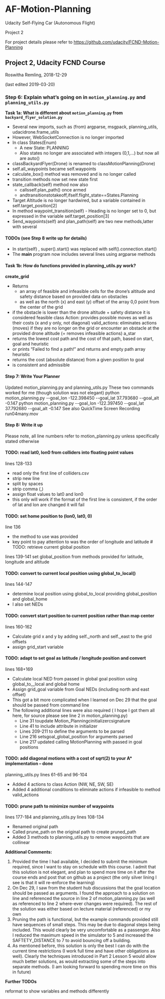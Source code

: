 # **AF-Motion-Planning**

Udacity Self-Flying Car (Autonomous Flight) 

Project 2

For project details please refer to https://github.com/udacity/FCND-Motion-Planning


## Project 2, Udacity FCND Course

Roswitha Remling, 2018-12-29

(last edited 2019-03-20)


### Step 6: Explain what’s going on in `motion_planning.py` and `planning_utils.py`

**Task 1a: What is different about `motion_planning.py` from `backyard_flyer_solution.py`**
- Several new imports, such as (from) argparse, msgpack, planning_utils, udacidrone.frame_utils
- However, WebSocketConnection is no longer imported
- In class States(Enum)
     - A new State: PLANNING
     - Also states no longer are associated with integers (0,1,...) but now all are auto()
- classBackyardFlyer(Drone) is renamed to classMotionPlanning(Drone)
- self.all_waypoints became self.waypoints
- calculate_box() method was removed and is no longer called
- transition methods now set new state first
- state_callback(self) method now also
     - callsself.plan_path() once armed
     - andtransitionstotakeoff,ifself.flight_state==States.Planning
- Target Altitude is no longer hardwired, but a variable contained in self.target_position[2]
- In method waypoint_transition(self) - Heading is no longer set to 0, but expressed in the variable self.target_position[3]
- Send_waypoints(self) and plan_path(self) are two new methods,latter with several

#### TODOs (see Step 8 write up for details)
- In start(self) , super().start() was replaced with self().connection.start()
- The __main__ program now includes several lines using argparse methods

#### Task 1b: How do functions provided in planning_utils.py work?

**create_grid**
- Returns
     - an array of feasible and infeasible cells for the drone’s altitude and safety distance based on provided data on obstacles
     - as well as the north (x) and east (y) offset of the array 0,0 point from the center of the grid
- if the obstacle is lower than the drone altitude + safety distance it is considered feasible class Action: provides possible moves as well as their costs (x and y only, not diagonal)
valid_actions: eliminates actions (moves) if they are no longer on the grid or encounter an obstacle at the provided drone altitude (= removes infeasible actions)
a_star
- returns the lowest cost path and the cost of that path, based on start, goal and heuristic
- or prints “Failed to find a path!” and returns and empty path array
heuristic
- returns the cost (absolute distance) from a given position to goal
- is consistent and admissible


#### Step 7: Write Your Planner
Updated motion_planning.py and planning_utils.py These two commands worked for me (though solution was not elegant)
python motion_planning.py --goal_lon -122.398450 --goal_lat 37.793680 --goal_alt -0.147 python motion_planning.py --goal_lon -122.397450 --goal_lat 37.792680 --goal_alt -0.147
See also QuickTime Screen Recording run04many.mov

#### Step 8: Write it up
Please note, all line numbers refer to motion_planning.py unless specifically stated otherwise

#### TODO: read lat0, lon0 from colliders into floating point values
lines 128-133
- read only the first line of colliders.csv
- strip new line
- split by spaces
- strip comma (,)
- assign float values to lat0 and lon0
- this only will work if the format of the first line is consistent, if the order of lat and lon are changed
it will fail

#### TODO: set home position to (lon0, lat0, 0)
line 136
- the method to use was provided
- key point to pay attention to was the order of longitude and latitude # TODO: retrieve current global position

lines 139-141
set global_position from methods provided for latitude, longitude and altitude

#### TODO: convert to current local position using global_to_local()
lines 144-147
- determine local position using global_to_local providing global_position and
global_home
- I also set NEDs

#### TODO: convert start position to current position rather than map center
lines 160-162
- Calculate grid x and y by adding self._north and self._east to the grid offsets
- assign grid_start variable

#### TODO: adapt to set goal as latitude / longitude position and convert
lines 168+169
- Calculate local NED from passed in global goal position using global_to__local and global home
- Assign grid_goal variable from Goal NEDs (including north and east offset)
- This got a bit more complicated when I learned on Dec 29 that the goal should be passed from
command line
- The following additional lines were also required ( I hope I got them all here, for source please see
line 2 in motion_planning.py)
     - Line 31 toupdate Motion_Planningcinitializercsignature
     - Line 41 to include attribute in initializer
     - Lines 209-211 to define the arguments to be parsed
     - Line 216 setsgoal_global_position for arguments parsed
     - Line 217 updated calling MotionPlanning with passed in goal positions

#### TODO: add diagonal motions with a cost of sqrt(2) to your A* implementation – done
planning_utils.py lines 61-65 and 96-104
- Added 4 actions to class Action (NW, NE, SW, SE)
- Added 4 additional conditions to eliminate actions if infeasible to method valid_actions

#### TODO: prune path to minimize number of waypoints
lines 177-184 and planning_utils.py lines 108-134
- Renamed original path
- Called prune_path on the original path to create pruned_path
- Added 3 methods to planning_utils.py to remove waypoints that are collinear

**Additional Comments:**
1. Provided the time I had available, I decided to submit the minimum required, since I want to stay on schedule with this course. I admit that this solution is not elegant, and plan to spend more time on it after the course ends and post that on github as a project (the only silver lining I see is that it will re-enforce the learning)
2. On Dec 29, I saw from the student hub discussions that the goal location should be passed as arguments. I found the approach to a solution on line and referenced the source in line 2 of motion_planning.py (as well as referenced to line 2 where-ever changes were required). The rest of the solution was either based on lecture material (referenced) or my own
3. Pruning the path is functional, but the example commands provided still have sequences of small steps. This may be due to diagonal steps being included. This would clearly be very uncomfortable as a passenger. Also I reduced the maximum speed in the simulator to 5 and increased the SAFTETY_DISTANCE to 7 to avoid bouncing off a building.
4. As mentioned before, this solution is only the best I can do with the current time restrictions (I work full time and have other obligations as well). Clearly the techniques introduced in Part 2 Lesson 5 would allow much better solutions, as would extracting some of the steps into separate methods. (I am looking forward to spending more time on this in future)


**Further TODOs**

reformat to show variables and methods differently
